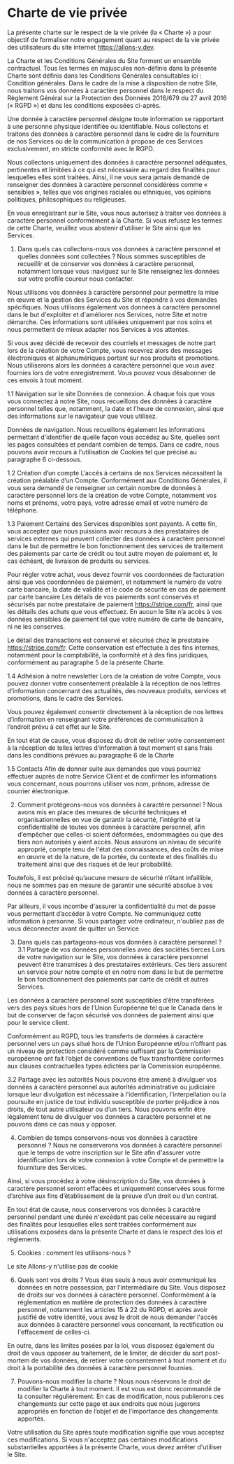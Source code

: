 # Charte de vie privée

La présente charte sur le respect de la vie privée (la « Charte ») a pour objectif de formaliser notre engagement quant au respect de la vie privée des utilisateurs du site internet https://allons-y.dev.

La Charte et les Conditions Générales du Site forment un ensemble contractuel. Tous les termes en majuscules non-définis dans la présente Charte sont définis dans les Conditions Générales consultables ici : Condition générales. Dans le cadre de la mise à disposition de notre Site, nous traitons vos données à caractère personnel dans le respect du Règlement Général sur la Protection des Données 2016/679 du 27 avril 2016 (« RGPD ») et dans les conditions exposées ci-après.

Une donnée à caractère personnel désigne toute information se rapportant à une personne physique identifiée ou identifiable. Nous collectons et traitons des données à caractère personnel dans le cadre de la fourniture de nos Services ou de la communication à propose de ces Services exclusivement, en stricte conformité avec le RGPD.

Nous collectons uniquement des données à caractère personnel adéquates, pertinentes et limitées à ce qui est nécessaire au regard des finalités pour lesquelles elles sont traitées. Ainsi, il ne vous sera jamais demandé de renseigner des données à caractère personnel considérées comme « sensibles », telles que vos origines raciales ou ethniques, vos opinions politiques, philosophiques ou religieuses.

En vous enregistrant sur le Site, vous nous autorisez à traiter vos données à caractère personnel conformément à la Charte. Si vous refusez les termes de cette Charte, veuillez vous abstenir d’utiliser le Site ainsi que les Services.

1. Dans quels cas collectons-nous vos données à caractère personnel et quelles données sont collectées ?
Nous sommes susceptibles de recueillir et de conserver vos données à caractère personnel, notamment lorsque vous :naviguez sur le Site renseignez les données sur votre profile coureur nous contacter.

Nous utilisons vos données à caractère personnel pour permettre la mise en œuvre et la gestion des Services du Site et répondre à vos demandes spécifiques. Nous utilisons également vos données à caractère personnel dans le but d'exploiter et d'améliorer nos Services, notre Site et notre démarche. Ces informations sont utilisées uniquement par nos soins et nous permettent de mieux adapter nos Services à vos attentes.

Si vous avez décidé de recevoir des courriels et messages de notre part lors de la création de votre Compte, vous recevrez alors des messages électroniques et alphanumériques portant sur nos produits et promotions. Nous utiliserons alors les données à caractère personnel que vous avez fournies lors de votre enregistrement. Vous pouvez vous désabonner de ces envois à tout moment.

1.1 Navigation sur le site
Données de connexion. À chaque fois que vous vous connectez à notre Site, nous recueillons des données à caractère personnel telles que, notamment, la date et l'heure de connexion, ainsi que des informations sur le navigateur que vous utilisez.

Données de navigation. Nous recueillons également les informations permettant d'identifier de quelle façon vous accédez au Site, quelles sont les pages consultées et pendant combien de temps. Dans ce cadre, nous pouvons avoir recours à l'utilisation de Cookies tel que précisé au paragraphe 6 ci-dessous.

1.2 Création d’un compte
L’accès à certains de nos Services nécessitent la création préalable d’un Compte. Conformément aux Conditions Générales, il vous sera demandé de renseigner un certain nombre de données à caractère personnel lors de la création de votre Compte, notamment vos noms et prénoms, votre pays, votre adresse email et votre numéro de téléphone.

1.3 Paiement
Certains des Services disponibles sont payants. A cette fin, vous acceptez que nous puissions avoir recours à des prestataires de services externes qui peuvent collecter des données à caractère personnel dans le but de permettre le bon fonctionnement des services de traitement des paiements par carte de crédit ou tout autre moyen de paiement et, le cas échéant, de livraison de produits ou services.

Pour régler votre achat, vous devez fournir vos coordonnées de facturation ainsi que vos coordonnées de paiement, et notamment le numéro de votre carte bancaire, la date de validité et le code de sécurité en cas de paiement par carte bancaire Les détails de vos paiements sont conservés et sécurisés par notre prestataire de paiement https://stripe.com/fr, ainsi que les détails des achats que vous effectuez. En aucun le Site n’a accès à vos données sensibles de paiement tel que votre numéro de carte de bancaire, ni ne les conserves.

Le détail des transactions est conservé et sécurisé chez le prestataire https://stripe.com/fr. Cette conservation est effectuée à des fins internes, notamment pour la comptabilité, la conformité et à des fins juridiques, conformément au paragraphe 5 de la présente Charte.

1.4 Adhésion à notre newsletter
Lors de la création de votre Compte, vous pouvez donner votre consentement préalable à la réception de nos lettres d’information concernant des actualités, des nouveaux produits, services et promotions, dans le cadre des Services.

Vous pouvez également consentir directement à la réception de nos lettres d’information en renseignant votre préférences de communication à l’endroit prévu à cet effet sur le Site.

En tout état de cause, vous disposez du droit de retirer votre consentement à la réception de telles lettres d’information à tout moment et sans frais dans les conditions prévues au paragraphe 6 de la Charte

1.5 Contacts
Afin de donner suite aux demandes que vous pourriez effectuer auprès de notre Service Client et de confirmer les informations vous concernant, nous pourrons utiliser vos nom, prénom, adresse de courrier électronique.

2. Comment protégeons-nous vos données à caractère personnel ?
Nous avons mis en place des mesures de sécurité techniques et organisationnelles en vue de garantir la sécurité, l’intégrité et la confidentialité de toutes vos données à caractère personnel, afin d’empêcher que celles-ci soient déformées, endommagées ou que des tiers non autorisés y aient accès. Nous assurons un niveau de sécurité approprié, compte tenu de l'état des connaissances, des coûts de mise en œuvre et de la nature, de la portée, du contexte et des finalités du traitement ainsi que des risques et de leur probabilité.

Toutefois, il est précisé qu’aucune mesure de sécurité n’étant infaillible, nous ne sommes pas en mesure de garantir une sécurité absolue à vos données à caractère personnel.

Par ailleurs, il vous incombe d'assurer la confidentialité du mot de passe vous permettant d’accéder à votre Compte. Ne communiquez cette information à personne. Si vous partagez votre ordinateur, n'oubliez pas de vous déconnecter avant de quitter un Service

3. Dans quels cas partageons-nous vos données à caractère personnel ?
3.1 Partage de vos données personnelles avec des sociétés tierces
Lors de votre navigation sur le Site, vos données à caractère personnel peuvent être transmises à des prestataires extérieurs. Ces tiers assurent un service pour notre compte et en notre nom dans le but de permettre le bon fonctionnement des paiements par carte de crédit et autres Services.

Les données à caractère personnel sont susceptibles d’être transférées vers des pays situés hors de l’Union Européenne tel que le Canada dans le but de conserver de façon sécurisé vos données de paiement ainsi que pour le service client.

Conformément au RGPD, tous les transferts de données à caractère personnel vers un pays situé hors de l’Union Européenne et/ou n’offrant pas un niveau de protection considéré comme suffisant par la Commission européenne ont fait l’objet de conventions de flux transfrontière conformes aux clauses contractuelles types édictées par la Commission européenne.

3.2 Partage avec les autorités
Nous pouvons être amené à divulguer vos données à caractère personnel aux autorités administrative ou judiciaire lorsque leur divulgation est nécessaire à l'identification, l'interpellation ou la poursuite en justice de tout individu susceptible de porter préjudice à nos droits, de tout autre utilisateur ou d’un tiers. Nous pouvons enfin être légalement tenu de divulguer vos données à caractère personnel et ne pouvons dans ce cas nous y opposer.‍

4. Combien de temps conservons-nous vos données à caractère personnel ?
Nous ne conserverons vos données à caractère personnel que le temps de votre inscription sur le Site afin d'assurer votre identification lors de votre connexion à votre Compte et de permettre la fourniture des Services.

Ainsi, si vous procédez à votre désinscription du Site, vos données à caractère personnel seront effacées et uniquement conservées sous forme d’archive aux fins d’établissement de la preuve d’un droit ou d’un contrat.

En tout état de cause, nous conserverons vos données à caractère personnel pendant une durée n'excédant pas celle nécessaire au regard des finalités pour lesquelles elles sont traitées conformément aux utilisations exposées dans la présente Charte et dans le respect des lois et règlements.‍

5. Cookies : comment les utilisons-nous ?

Le site Allons-y n'utilise pas de cookie

6. Quels sont vos droits ?
Vous êtes seuls à nous avoir communiqué les données en notre possession, par l’intermédiaire du Site. Vous disposez de droits sur vos données à caractère personnel. Conformément à la réglementation en matière de protection des données à caractère personnel, notamment les articles 15 à 22 du RGPD, et après avoir justifié de votre identité, vous avez le droit de nous demander l'accès aux données à caractère personnel vous concernant, la rectification ou l'effacement de celles-ci.

En outre, dans les limites posées par la loi, vous disposez également du droit de vous opposer au traitement, de le limiter, de décider du sort post-mortem de vos données, de retirer votre consentement à tout moment et du droit à la portabilité des données à caractère personnel fournies.

7. Pouvons-nous modifier la charte ?
Nous nous réservons le droit de modifier la Charte à tout moment. Il est vous est donc recommandé de la consulter régulièrement. En cas de modification, nous publierons ces changements sur cette page et aux endroits que nous jugerons appropriés en fonction de l’objet et de l’importance des changements apportés.

Votre utilisation du Site après toute modification signifie que vous acceptez ces modifications. Si vous n'acceptez pas certaines modifications substantielles apportées à la présente Charte, vous devez arrêter d'utiliser le Site.
